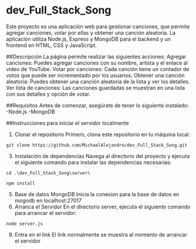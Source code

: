 # dev_Full_Stack_Song
Este proyecto es una aplicación web para gestionar canciones, que permite agregar canciones, votar por ellas y obtener una canción aleatoria. 
La aplicación utiliza Node.js, Express y MongoDB para el backend y un frontend en HTML, CSS y JavaScript.

##Descripción
La página permite realizar las siguientes acciones:
Agregar canciones: Puedes agregar canciones con su nombre, artista y el enlace al video de YouTube.
Votar por canciones: Cada canción tiene un contador de votos que puede ser incrementado por los usuarios.
Obtener una canción aleatoria: Puedes obtener una canción aleatoria de la lista y ver los detalles.
Ver lista de canciones: Las canciones guardadas se muestran en una lista con sus detalles y opción de votar.

##Requisitos
Antes de comenzar, asegúrate de tener lo siguiente instalado:
-Node.js 
-MongoDB 

##Instrucciones para iniciar el servidor localmente
1. Clonar el repositorio
Primero, clona este repositorio en tu máquina local:
~~~
git clone https://github.com/MichaelAlejandro/dev_Full_Stack_Song.git
~~~
3. Instalación de dependencias
Navega al directorio del proyecto y ejecuta el siguiente comando para instalar las dependencias necesarias:
~~~
cd .\dev_Full_Stack_Song\server\
~~~
~~~
npm install
~~~
5. Base de datos MongoDB
Inicia la conexion para la base de datos en mogodb en localhost:27017
6. Arranca el Servidor
En el directorio server, ejecuta el siguiente comando para arrancar el servidor:
~~~
node server.js
~~~
8. Entra en el link
El link normalmente se muestra al momento de arrancar el servidor
